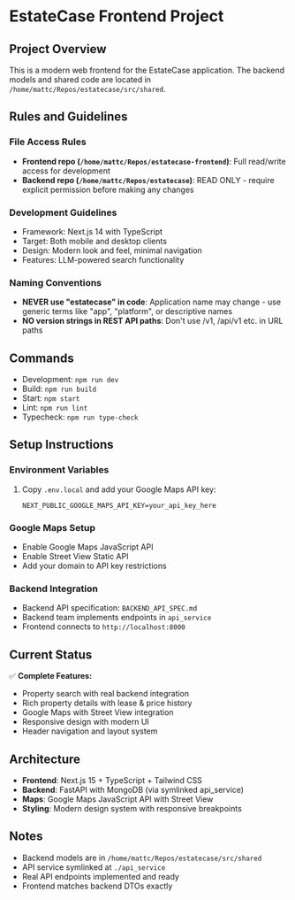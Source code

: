 # EstateCase Frontend Project

## Project Overview
This is a modern web frontend for the EstateCase application. The backend models and shared code are located in `/home/mattc/Repos/estatecase/src/shared`.

## Rules and Guidelines

### File Access Rules
- **Frontend repo (`/home/mattc/Repos/estatecase-frontend`)**: Full read/write access for development
- **Backend repo (`/home/mattc/Repos/estatecase`)**: READ ONLY - require explicit permission before making any changes

### Development Guidelines
- Framework: Next.js 14 with TypeScript
- Target: Both mobile and desktop clients
- Design: Modern look and feel, minimal navigation
- Features: LLM-powered search functionality

### Naming Conventions
- **NEVER use "estatecase" in code**: Application name may change - use generic terms like "app", "platform", or descriptive names
- **NO version strings in REST API paths**: Don't use /v1, /api/v1 etc. in URL paths

## Commands
- Development: `npm run dev`
- Build: `npm run build`
- Start: `npm start`
- Lint: `npm run lint`
- Typecheck: `npm run type-check`

## Setup Instructions

### Environment Variables
1. Copy `.env.local` and add your Google Maps API key:
   ```
   NEXT_PUBLIC_GOOGLE_MAPS_API_KEY=your_api_key_here
   ```

### Google Maps Setup
- Enable Google Maps JavaScript API
- Enable Street View Static API  
- Add your domain to API key restrictions

### Backend Integration
- Backend API specification: `BACKEND_API_SPEC.md`
- Backend team implements endpoints in `api_service`
- Frontend connects to `http://localhost:8000`

## Current Status
✅ **Complete Features:**
- Property search with real backend integration
- Rich property details with lease & price history
- Google Maps with Street View integration
- Responsive design with modern UI
- Header navigation and layout system

## Architecture
- **Frontend**: Next.js 15 + TypeScript + Tailwind CSS
- **Backend**: FastAPI with MongoDB (via symlinked api_service)
- **Maps**: Google Maps JavaScript API with Street View
- **Styling**: Modern design system with responsive breakpoints

## Notes  
- Backend models are in `/home/mattc/Repos/estatecase/src/shared`
- API service symlinked at `./api_service`
- Real API endpoints implemented and ready
- Frontend matches backend DTOs exactly